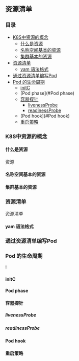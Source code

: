 ## 资源清单

### 目录
* [K8S中资源的概念](#K8S中资源的概念)
    * [什么是资源](#什么是资源)
    * [名称空间基本的资源](#名称空间基本的资源)
    * [集群基本的资源](#集群基本的资源)
* [资源清单](#资源清单)
    * [yam 语法格式](#yam-语法格式)
* [通过资源清单编写Pod](#通过资源清单编写Pod)
* [Pod 的生命周期](#Pod-的生命周期)
    * [initC](#initC)
    * [Pod phase](#Pod phase)
    * [容器探针](#容器探针)
        * [livenessProbe](#livenessProbe)
        * [readinessProbe](#readinessProbe)
    * [Pod hook](#Pod hook)
    * [重启策略](#重启策略)

### K8S中资源的概念
#### 什么是资源
资源
#### 名称空间基本的资源
#### 集群基本的资源
### 资源清单
资源清单
#### yam 语法格式
### 通过资源清单编写Pod
### Pod 的生命周期
!
#### initC
#### Pod phase
#### 容器探针
##### livenessProbe
##### readinessProbe
#### Pod hook
#### 重启策略

